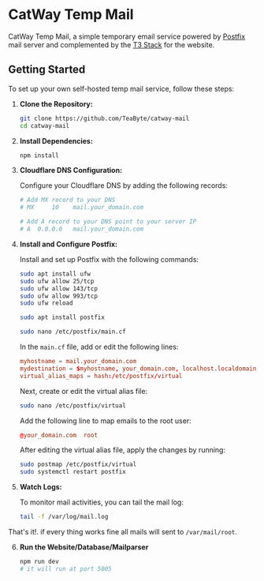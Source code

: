 # CatWay Temp Mail

CatWay Temp Mail, a simple temporary email service powered by [Postfix](https://www.postfix.org/) mail server and complemented by the [T3 Stack](https://create.t3.gg/) for the website.

## Getting Started

To set up your own self-hosted temp mail service, follow these steps:

1. **Clone the Repository:**

   ```sh
   git clone https://github.com/TeaByte/catway-mail
   cd catway-mail
   ```

2. **Install Dependencies:**

   ```sh
   npm install
   ```

3. **Cloudflare DNS Configuration:**

   Configure your Cloudflare DNS by adding the following records:
   
   ```py
   # Add MX record to your DNS
   # MX     10    mail.your_domain.com
   
   # Add A record to your DNS point to your server IP
   # A  0.0.0.0   mail.your_domain.com
   ```

4. **Install and Configure Postfix:**

   Install and set up Postfix with the following commands:

   ```sh
   sudo apt install ufw
   sudo ufw allow 25/tcp
   sudo ufw allow 143/tcp
   sudo ufw allow 993/tcp
   sudo ufw reload

   sudo apt install postfix

   sudo nano /etc/postfix/main.cf
   ```

   In the `main.cf` file, add or edit the following lines:
   
   ```conf
   myhostname = mail.your_domain.com
   mydestination = $myhostname, your_domain.com, localhost.localdomain, localhost, root
   virtual_alias_maps = hash:/etc/postfix/virtual
   ```

   Next, create or edit the virtual alias file:

   ```sh
   sudo nano /etc/postfix/virtual
   ```

   Add the following line to map emails to the root user:

   ```conf
   @your_domain.com  root
   ```

   After editing the virtual alias file, apply the changes by running:

   ```sh
   sudo postmap /etc/postfix/virtual
   sudo systemctl restart postfix
   ```

5. **Watch Logs:**

   To monitor mail activities, you can tail the mail log:

   ```sh
   tail -f /var/log/mail.log
   ```

That's it!. if every thing works fine all mails will sent to `/var/mail/root`.

6. **Run the Website/Database/Mailparser**

   ```sh
   npm run dev
   # it will run at port 5005
   ```

